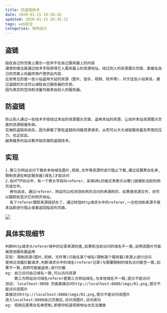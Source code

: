 ```yaml
---
title: 防盗链技术
date: 2020-01-15 19:36:16
updated: 2020-01-15 20:45:12
tags: web安全
categories: 架构设计
---
```

## 盗链
    指在自己的页面上展示一些并不在自己服务器上的内容
    通常的做法是通过技术手段获得它人服务器上的资源地址，绕过别人的资源展示页面，直接在自己的页面上向最终用户提供此内容.
    比较常见的是一些小站盗用大站的资源（图片、音乐、视频、软件等），对于这些小站来说，通过盗链的方法可以减轻自己服务器的负担，
    因为真实的空间和流量均是来自别人的服务器。
## 防盗链
    防止别人通过一些技术手段绕过本站的资源展示页面，盗用本站的资源，让绕开本站资源展示页面的资源链接失效。
    实施防盗链系统后，因为屏蔽了那些盗链的间接资源请求，从而可以大大减轻服务器及带宽的压力，也正如此，
    越来越多的站点都开始实施防盗链技术。
## 实现
    1.第三方网站访问下载非本地域名图片,视频,文件等资源时进行阻止下载,通过设置黑白名单,限制资源在制定服务器(域名)才能访问
    2.在HTTP协议中，有一个表头字段叫referer，采用URL的格式来表示从哪儿链接到当前的网页或文件。
      换句话说，通过referer，网站可以检测目标网页访问的来源网页，如果是资源文件，则可以跟踪到显示它的网页地址。
      有了referer跟踪来源就好办了，通过校验Http请求头中的referer,一旦检测到来源不是本站即进行阻止或者返回指定的页面。
    
   ![](/images/security/referer.png) 
## 具体实现细节
    判断Http请求头referer域中的记录来源的值,如果和当前访问的域名不一致,说明该图片可能被其他服务器盗用
    实现: 限制资源(图片,视频，文件等)只能在某个域名(限制某个服务器)来源上进行访问 
    使用过滤器拦截请求,判断请求头中的域名(referer记录)与需要限制的域名访问是否一致,如果不一致,说明可能被盗用,进行拦截
    eg: 自己访问自己域名一致,可以访问资源
        第三方网站访问域名referer是第三方网站域名,与本地域名不一致,提示不能访问
    测试: localhost:9090 页面直接访问http://localhost:8080/imgs/01.png,提示不能访问该图片
    直接访问http://localhost:8080/imgs/01.png,提示不能访问该图片
    进入localhost:8080自己页面后,访问该图片,访问成功
    eg: 视频云里黑白名单控制,即使你知道视频地址也无法播放